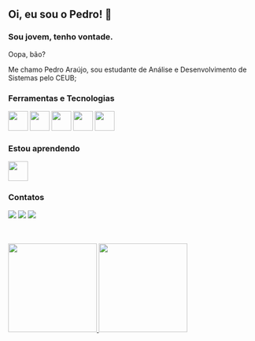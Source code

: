 ## Oi, eu sou o Pedro! 👋
### Sou jovem, tenho vontade.

Oopa, bão?

Me chamo Pedro Araújo, sou estudante de Análise e Desenvolvimento de Sistemas pelo CEUB;

### Ferramentas e Tecnologias

<img src="https://cdn.jsdelivr.net/gh/devicons/devicon/icons/html5/html5-original.svg" width="40" height="40" /> <img src="https://cdn.jsdelivr.net/gh/devicons/devicon/icons/css3/css3-original.svg" width="40" height="40" /> <img src="https://cdn.jsdelivr.net/gh/devicons/devicon/icons/javascript/javascript-original.svg" width="40" height="40" /> <img src="https://cdn.jsdelivr.net/gh/devicons/devicon/icons/php/php-original.svg" width="40" height="40" /> <img src="https://cdn.jsdelivr.net/gh/devicons/devicon/icons/git/git-original.svg" width="40" height="40" />


### Estou aprendendo

<img src="https://cdn.jsdelivr.net/gh/devicons/devicon/icons/python/python-original.svg" width="40" height="40" />


### Contatos

<div>

<a href="https://www.instagram.com/_pedroara" target="_blank"><img src="https://img.shields.io/badge/-Instagram-%23E4405F?style=for-the-badge&logo=instagram&logoColor=white" target="_blank"></a> <a href = "mailto:pedroaraujo0600@gmail.com"><img src="https://img.shields.io/badge/Gmail-D14836?style=for-the-badge&logo=gmail&logoColor=white" target="_blank"></a> <a href="www.linkedin.com/in/pedro-araújo-b2128b202
" target="_blank"><img src="https://img.shields.io/badge/-LinkedIn-%230077B5?style=for-the-badge&logo=linkedin&logoColor=white" target="_blank"></a>  
</div>

<br>
<br>
  
  <div>
<a href="https://github.com/PTsaa">
<img height="180em" src="https://github-readme-stats.vercel.app/api/top-langs/?username=PTsaa&layout=compact&langs_count=7&theme=tokyonight"/>
<img height="180em" src="https://github-readme-stats.vercel.app/api?username=PTsaa&show_icons=true&theme=tokyonight&include_all_commits=true&count_private=true"/>
</div>
